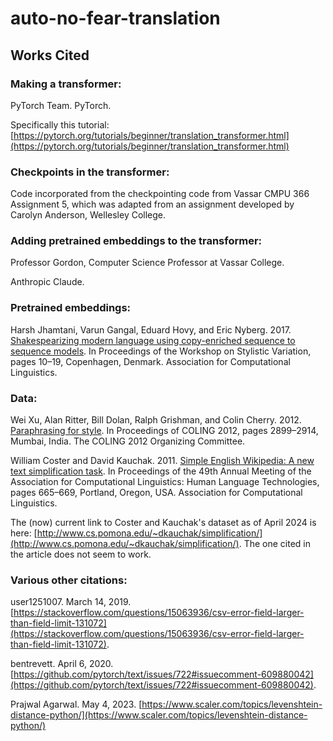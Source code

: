 # auto-no-fear-translation

## Works Cited

### Making a transformer:
PyTorch Team. PyTorch.

Specifically this tutorial: [https://pytorch.org/tutorials/beginner/translation_transformer.html](https://pytorch.org/tutorials/beginner/translation_transformer.html)

### Checkpoints in the transformer:
Code incorporated from the checkpointing code from Vassar CMPU 366 Assignment 5, which was adapted from an assignment developed by Carolyn Anderson, Wellesley College.

### Adding pretrained embeddings to the transformer:
Professor Gordon, Computer Science Professor at Vassar College.

Anthropic Claude.

### Pretrained embeddings:
Harsh Jhamtani, Varun Gangal, Eduard Hovy, and Eric Nyberg. 2017. [Shakespearizing modern language using copy-enriched sequence to sequence models](https://aclanthology.org/W17-4902/). In Proceedings of the Workshop on Stylistic Variation, pages 10–19, Copenhagen, Denmark. Association for Computational Linguistics.

### Data:
Wei Xu, Alan Ritter, Bill Dolan, Ralph Grishman, and Colin Cherry. 2012. [Paraphrasing for style](https://aclanthology.org/C12-1177/). In Proceedings of COLING 2012, pages 2899–2914, Mumbai, India. The COLING 2012 Organizing Committee.

William Coster and David Kauchak. 2011. [Simple English Wikipedia: A new text simplification task](https://aclanthology.org/P11-2117). In Proceedings of the 49th Annual Meeting of the Association for Computational Linguistics: Human Language Technologies, pages 665–669, Portland, Oregon, USA. Association for Computational Linguistics.

The (now) current link to Coster and Kauchak's dataset as of April 2024 is here: [http://www.cs.pomona.edu/~dkauchak/simplification/](http://www.cs.pomona.edu/~dkauchak/simplification/). The one cited in the article does not seem to work.

### Various other citations:
user1251007. March 14, 2019. [https://stackoverflow.com/questions/15063936/csv-error-field-larger-than-field-limit-131072](https://stackoverflow.com/questions/15063936/csv-error-field-larger-than-field-limit-131072).

bentrevett. April 6, 2020. [https://github.com/pytorch/text/issues/722#issuecomment-609880042](https://github.com/pytorch/text/issues/722#issuecomment-609880042).

Prajwal Agarwal. May 4, 2023. [https://www.scaler.com/topics/levenshtein-distance-python/](https://www.scaler.com/topics/levenshtein-distance-python/)